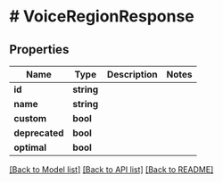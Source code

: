 # # VoiceRegionResponse

## Properties

Name | Type | Description | Notes
------------ | ------------- | ------------- | -------------
**id** | **string** |  |
**name** | **string** |  |
**custom** | **bool** |  |
**deprecated** | **bool** |  |
**optimal** | **bool** |  |

[[Back to Model list]](../../README.md#models) [[Back to API list]](../../README.md#endpoints) [[Back to README]](../../README.md)
